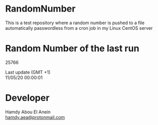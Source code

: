 # RandomNumber    
This is a test repository where a random number is pushed to a file automatically passwordless from a cron job in my Linux CentOS server    
# Random Number of the last run   
25766
      
Last update (GMT +1)    
11/05/20 00:00:01
# Developer    
Hamdy Abou El Anein   
hamdy.aea@protonmail.com
